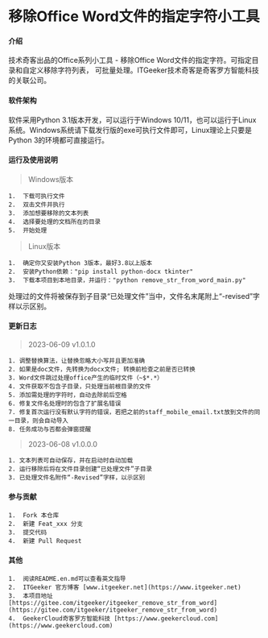 # 移除Office Word文件的指定字符小工具

#### 介绍
技术奇客出品的Office系列小工具 - 移除Office Word文件的指定字符。可指定目录和自定义移除字符列表， 可批量处理。ITGeeker技术奇客是奇客罗方智能科技的关联公司。

#### 软件架构
软件采用Python 3.1版本开发，可以运行于Windows 10/11，也可以运行于Linux系统。Windows系统请下载发行版的exe可执行文件即可，Linux理论上只要是Python 3的环境都可直接运行。

#### 运行及使用说明

> Windows版本

    1.  下载可执行文件
    2.  双击文件并执行
    3.  添加想要移除的文本列表
    4.  选择要处理的文档所在的目录
    5.  开始处理

> Linux版本

    1.  确定你又安装Python 3版本，最好3.8以上版本
    2.  安装Python依赖："pip install python-docx tkinter"
    3.  下载本项目到本地目录，并运行："python remove_str_from_word_main.py"

处理过的文件将被保存到子目录“已处理文件”当中，文件名末尾附上“-revised”字样以示区别。

#### 更新日志

> 2023-06-09 v1.0.1.0
 
    1. 调整替换算法，让替换忽略大小写并且更加准确
    2. 如果是doc文件，先转换为docx文件; 转换前检查之前是否已转换
    3. Word文件跳过处理office产生的临时文件（~$*.*）
    4. 文件获取不包含子目录，只处理当前根目录的文件
    5. 添加需处理的字符时，自动去除前后空格
    6. 修复文件名处理时的包含了扩展名错误
    7. 修复首次运行没有默认字符的错误，若把之前的staff_mobile_email.txt放到文件的同一目录，则会自动导入
    8. 任务成功与否都会弹窗提醒

> 2023-06-08 v1.0.0.0
 
    1. 文本列表可自动保存，并在启动时自动加载
    2. 运行移除后将在文件目录创建“已处理文件”子目录
    3. 已处理文件名附件“-Revised”字样，以示区别


#### 参与贡献

    1.  Fork 本仓库
    2.  新建 Feat_xxx 分支
    3.  提交代码
    4.  新建 Pull Request


#### 其他

    1.  阅读README.en.md可以查看英文指导
    2.  ITGeeker 官方博客 [www.itgeeker.net](https://www.itgeeker.net)
    3.  本项目地址 [https://gitee.com/itgeeker/itgeeker_remove_str_from_word](https://gitee.com/itgeeker/itgeeker_remove_str_from_word) 
    4.  GeekerCloud奇客罗方智能科技 [https://www.geekercloud.com](https://www.geekercloud.com)
